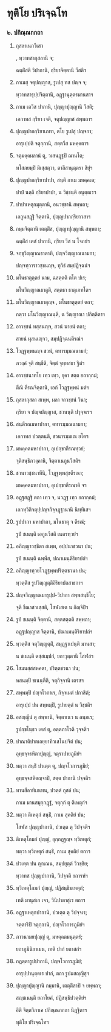 <h1>ทุติโย ปริเจฺฉโท</h1>
<h3>๒. ปกิณฺณกกถา</h3>
<ol>
<li>
กุสลาเนกวีเสว  
  
, ทฺวาทสากุสลานิ จ;  
  
ฉตฺติํสติ วิปากานิ, กฺริยาจิตฺตานิ วีสติฯ  
</li>
  
<li>
กาเมสุ จตุปญฺญาส, รูเปสุ ทส ปญฺจ จ;  
  
ทฺวาทสารุปฺปจิตฺตานิ, อฎฺฐานุตฺตรมานสาฯ  
</li>
  
<li>
กาเม เตวีส ปากานิ, ปุญฺญาปุญฺญานิ วีสติ;  
  
เอกาทส กฺริยา เจติ, จตุปญฺญาส สพฺพถาฯ  
</li>
  
<li>
ปุญฺญปากกฺริยาเภทา, ตโย รูเปสุ ปญฺจกา;  
  
อารุเปฺปติ จตุกฺกานิ, สตฺตวีส มหคฺคตาฯ  
</li>
  
<li>
จตุมคฺคผลานํ ตุ, วเสนฎฺฐปิ ฌานโต;  
  
ทโสภยมฺปิ มิเสฺสตฺวา, ตาลีสานุตฺตรา สิยุํฯ  
</li>
  
<li>
ปุญฺญปากกฺริยาปาปา, สนฺติ กาเม มหคฺคเต;  
  
ปาปํ นตฺถิ กฺริยาปาปา, น วิชฺชนฺติ อนุตฺตเรฯ  
</li>
  
<li>
ปาปาเหตุกมุตฺตานิ, อนวชฺชานิ สพฺพถา;  
  
เอกูนสฎฺฐิ จิตฺตานิ, ปุญฺญปากกฺริยาวสาฯ  
</li>
  
<li>
กมฺมจิตฺตานิ เตตฺติํส, ปุญฺญาปุญฺญานิ สพฺพถา;  
  
ฉตฺติํส เตสํ ปากานิ, กฺริยา วีส น โจภยํฯ  
</li>
  
<li>
จกฺขุวิญฺญาณธาตาทิ, ปญฺจวิญฺญาณนามกา;  
  
ปญฺจทฺวาราวชฺชนญฺจ, ทุวิธํ สมฺปฎิจฺฉนํฯ  
</li>
  
<li>
มโนธาตุตฺตยํ นาม, ฉสตฺตติ ตโต ปเร;  
  
มโนวิญฺญาณธาตูติ, สตฺตธา ธาตุเภทโตฯ  
</li>
  
<li>
มโนวิญฺญาณธาตุญฺจ  
, มโนธาตุตฺตยํ ตถา;  
  
กตฺวา มโนวิญฺญาณนฺติ, ฉ วิญฺญาณา ปกิตฺติตาฯ  
</li>
  
<li>
อาวชฺชนํ ทสฺสนญฺจ, สวนํ ฆายนํ ตถา;  
  
สายนํ ผุสนเญฺจว, สมฺปฎิจฺฉนตีรณํฯ  
</li>
  
<li>
โวฎฺฐพฺพนญฺจ  
ชวนํ, ตทารมฺมณนามกํ;  
  
ภวงฺคํ จุติ สนฺธีติ, จิตฺตํ จุทฺทสธา ฐิตํฯ  
</li>
  
<li>
อาวชฺชนาทโย เทฺว เทฺว, ยุคา สตฺต ยถากฺกมํ;  
  
ตีณิ ตีรณจิตฺตานิ, เอกํ โวฎฺฐพฺพนํ มตํฯ  
</li>
  
<li>
กุสลากุสลา สเพฺพ, ผลา จาวชฺชนํ วินา;  
  
กฺริยา จ ปญฺจปญฺญาส, ชวนนฺติ ปวุจฺจเรฯ  
</li>
  
<li>
สนฺตีรณมหาปากา, ตทารมฺมณนามกา;  
  
เอกาทส ปวตฺตนฺติ, ชวนารมฺมเณ ยโตฯ  
</li>
  
<li>
มหคฺคตมหาปากา, อุเปกฺขาตีรณทฺวยํ;  
  
จุติสนฺธิภวงฺคานิ, จิตฺตาเนกูนวีสติฯ  
</li>
  
<li>
ชวนาวชฺชนาทีนิ, โวฎฺฐพฺพสุขตีรณา;  
  
มหคฺคตมหาปากา, อุเปกฺขาตีรณาติ จฯ  
</li>
  
<li>
อฎฺฐสฎฺฐิ ตถา เทฺว จ, นวฎฺฐ เทฺว ยถากฺกมํ;  
  
เอกทฺวิติจตุปฺปญฺจกิจฺจฎฺฐานานิ นิทฺทิเสฯ  
</li>
  
<li>
รูปปากา มหาปากา, มโนธาตุ จ ตีรณํ;  
  
รูปํ ชเนนฺติ เอกูนวีสติ เนตรทฺวยํฯ  
</li>
  
<li>
อภิญฺญาวชฺชิตา สเพฺพ, อปฺปนาชวนา ปน;  
  
รูปํ ชเนนฺติ ฉพฺพีส, ปณาเมนฺติริยาปถํฯ  
</li>
  
<li>
อภิญฺญาทฺวยโวฎฺฐพฺพปริตฺตชวนา ปน;  
  
ทฺวตฺติํส รูปวิญฺญตฺติอิริยาปถสาธกาฯ  
</li>
  
<li>
ปญฺจวิญฺญาณมารุปฺป-วิปากา  
สพฺพสนฺธิโย;  
  
จุติ ขีณาสวเสฺสติ, โสฬเสเต น กิญฺจิปิฯ  
</li>
  
<li>
รูปํ ชเนนฺติ จิตฺตานิ, สตฺตสตฺตติ สพฺพถา;  
  
อฎฺฐปญฺญาส จิตฺตานิ, ปณาเมนฺติริยาปถํฯ  
</li>
  
<li>
ทฺวตฺติํส  
จตุวิญฺญตฺติํ, สมุฎฺฐาเปนฺติ มานสา;  
  
น ชเนนฺติ ตสฺสเมฺปกํ, ยถาวุตฺตานิ โสฬสฯ  
</li>
  
<li>
โสมนสฺสสหคตา, ปริตฺตชวนา ปน;  
  
หสนมฺปิ ชเนนฺตีติ, จตุกิจฺจานิ เตรสฯ  
</li>
  
<li>
สพฺพมฺปิ ปญฺจโวกาเร, กิจฺจเมตํ ปกาสิตํ;  
  
อารุเปฺป ปน สพฺพมฺปิ, รูปายตฺตํ น วิชฺชติฯ  
</li>
  
<li>
อสญฺญีนํ ตุ สพฺพานิ, จิตฺตาเนว น ลพฺภเร;  
  
รูปกฺขโนฺธว เตสํ ตุ, อตฺตภาโวติ วุจฺจติฯ  
</li>
  
<li>
ปาณาติปาตเถยฺยาทิวเสโนปจิตํ ปน;  
  
อุทฺธจฺจรหิตาปุญฺญํ, จตุราปายภูมิยํฯ  
</li>
  
<li>
ทตฺวา สนฺธิํ ปวเตฺต ตุ, ปญฺจโวการภูมิยํ;  
  
อุทฺธจฺจสหิตญฺจาปิ, สตฺต ปากานิ ปจฺจติฯ  
</li>
  
<li>
ทานสีลาทิเภเทน, ปวตฺตํ กุสลํ ปน;  
  
กาเม มานสมุกฺกฎฺฐํ, จตุกฺกํ ตุ ติเหตุกํฯ  
</li>
  
<li>
ทตฺวา ติเหตุกํ สนฺธิํ, กาเม สุคติยํ ปน;  
  
โสฬส ปุญฺญปากานิ, ปวเตฺต ตุ วิปจฺจติฯ  
</li>
  
<li>
ติเหตุโกมกํ ปุญฺญํ, อุกฺกฎฺฐญฺจ ทฺวิเหตุกํ;  
  
ทตฺวา ทฺวิเหตุกํ สนฺธิํ, กาเม สุคติยํ ตถาฯ  
</li>
  
<li>
ปวเตฺต ปน ญาเณน, สมฺปยุตฺตํ วิวชฺชิย;  
  
ทฺวาทส ปุญฺญปากานิ, วิปจฺจติ ยถารหํฯ  
</li>
  
<li>
ทฺวิเหตุโกมกํ  
ปุญฺญํ, ปฎิสนฺธิมเหตุกํ;  
  
เทติ มานุสเก เจว, วินิปาตาสุเร ตถาฯ  
</li>
  
<li>
อฎฺฐาเหตุกปากานิ, ปวเตฺต ตุ วิปจฺจเร;  
  
จตฺตาริปิ จตุกฺกานิ, ปญฺจโวการภูมิยํฯ  
</li>
  
<li>
ภาวนามยปุญฺญํ  
ตุ, มหคฺคตมนุตฺตรํ;  
  
ยถาภูมินิยาเมน, เทติ ปากํ ยถาสกํฯ  
</li>
  
<li>
กฎตฺตารูปปากานิ, ปญฺจโวการภูมิยํ;  
  
อารุปฺปานุตฺตเร ปากํ, ตถา รูปมสญฺญิสุฯ  
</li>
  
<li>
ปุญฺญาปุญฺญานิ กมฺมานิ, เตตฺติํสาปิ จ ยพฺพถา;  
  
สญฺชเนนฺติ ยถาโยคํ, ปฎิสนฺธิปวตฺติยํฯ  
</li>
  
อิติ จิตฺตวิภาเค ปกิณฺณกกถา นิฎฺฐิตาฯ  
</li>
  
ทุติโย ปริเจฺฉโทฯ  
</li>
  
  
  
  
  